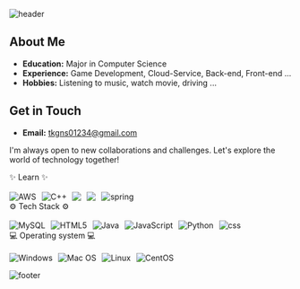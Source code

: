 ![header](https://capsule-render.vercel.app/api?type=waving&color=timeGradient&text=Welcome%20to%20Sihin's%20GitHub%20👋&animation=twinkling&fontSize=25&fontAlignY=30&fontAlign=30&height=150)
## About Me
- **Education:** Major in Computer Science
- **Experience:** Game Development, Cloud-Service, Back-end, Front-end ...
- **Hobbies:** Listening to music, watch movie, driving ...

## Get in Touch
- **Email:** tkgns01234@gmail.com

I'm always open to new collaborations and challenges. Let's explore the world of technology together!

<!-- 배우는것 -->
<summary>✨ Learn ✨</summary>
<br>
<div style="display: flex; gap: 10px; flex-wrap: wrap;">
  <img src="https://img.shields.io/badge/Amazon_AWS-FF9900?style=for-the-badge&logo=amazonaws&logoColor=white" alt="AWS">
  <img src="https://img.shields.io/badge/c++-%2300599C.svg?style=for-the-badge&logo=c%2B%2B&logoColor=white" alt="C++">
  <img src="https://img.shields.io/badge/React-20232A?style=for-the-badge&logo=react&logoColor=61DAFB alt="react">
  <img src="https://img.shields.io/badge/PostgreSQL-316192?style=for-the-badge&logo=postgresql&logoColor=white alt="postgre">
  <img src="https://img.shields.io/badge/Spring-6DB33F?style=for-the-badge&logo=spring&logoColor=white" alt="spring">
</div>

<!-- 기술 스택 -->
<summary>⚙️ Tech Stack ⚙️</summary>
<br>
<div style="display: flex; gap: 10px; flex-wrap: wrap;">
  <img src="https://img.shields.io/badge/mysql-4479A1.svg?style=for-the-badge&logo=mysql&logoColor=white" alt="MySQL">
  <img src="https://img.shields.io/badge/html5-%23E34F26.svg?style=for-the-badge&logo=html5&logoColor=white" alt="HTML5">
  <img src="https://img.shields.io/badge/java-%23ED8B00.svg?style=for-the-badge&logo=openjdk&logoColor=white" alt="Java">
  <img src="https://img.shields.io/badge/javascript-%23323330.svg?style=for-the-badge&logo=javascript&logoColor=%23F7DF1E" alt="JavaScript">
  <img src="https://img.shields.io/badge/python-3670A0?style=for-the-badge&logo=python&logoColor=ffdd54" alt="Python">
  <img src="https://img.shields.io/badge/CSS-239120?&style=for-the-badge&logo=css3&logoColor=white" alt="css">
  
</div>

<!-- 경험 OS -->
<summary>💻 Operating system 💻</summary>
<br>
<div style="display: flex; gap: 10px; flex-wrap: wrap;">
  <img src="https://img.shields.io/badge/Windows-0078D6?style=for-the-badge&logo=windows&logoColor=white" alt="Windows">
  <img src="https://img.shields.io/badge/mac%20os-000000?style=for-the-badge&logo=apple&logoColor=white" alt="Mac OS">
  <img src="https://img.shields.io/badge/Linux-FCC624?style=for-the-badge&logo=linux&logoColor=black" alt="Linux">
  <img src="https://img.shields.io/badge/Cent%20OS-262577?style=for-the-badge&logo=CentOS&logoColor=white" alt="CentOS">
</div>

![footer](https://capsule-render.vercel.app/api?type=waving&color=timeGradient&animation=twinkling&height=250&section=footer)

